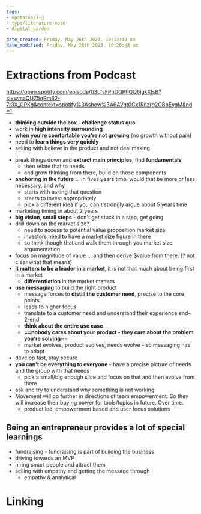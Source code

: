```yaml
---
tags: 
- epstatus/1-🌱
- type/literature-note
- digital_garden
 
date_created: Friday, May 26th 2023, 10:13:19 am
date_modified: Friday, May 26th 2023, 10:20:48 am
---
```

# Extractions from Podcast
https://open.spotify.com/episode/03LfsFPnDQPhQQ6igkXIsB?si=wmaQUZ5qRm62-7r3X_GPKg&context=spotify%3Ashow%3A6AVgt0Cx1Rnzrg2CBbEygM&nd=1

+ **thinking outside the box - challenge status quo**
+ work in **high intensity surrounding**
+ **when you're comfortable you're not growing** (no growth without pain)
+ need to **learn things very quickly**
+ selling with believe in the product and not deal making

* break things down and **extract main principles**, find **fundamentals**
	* then relate that to needs 
	* and grow thinking from there, build on those components
* **anchoring in the future** ... in fives years time, would that be more or less necessary, and why
	* starts with asking that question
	* steers to invest appropriately
	* pick a different idea if you can't strongly argue about 5 years time
* marketing timing in about 2 years
* **big vision, small steps** - don't get stuck in a step, get going
* drill down on the market size?
	* need to access to potential value proposition market size
	* investors need to have a market size figure in there
	* so think though that and walk them through you market size argumentation
* focus on magnitude of value ... and then derive $value from there. (? not clear what that means)
* **it matters to be a leader in a market**, it is not that much about being first in a market
	* **differentiation** in the market matters
* **use messaging** to build the right product
	* message forces to **distill the customer need**, precise to the core points
	* leads to higher focus
	* translate to a customer need and understand their experience end-2-end
	* **think about the entire use case**
	* **==nobody cares about your product - they care about the problem you're solving==**
	* market evolves, product evolves, needs evolve - so messaging has to adapt
* develop fast, stay secure
* **you can't be everything to everyone** - have a precise picture of needs and the group with that needs
	* pick a small/big enough slice and focus on that and then evolve from there
* ask and try to understand why something is not working
* Movement will go further in directions of team empowerment. So they will increase their buying power for tools/topics in future. Over time.
	* product led, empowerment based and user focus solutions

## Being an entrepreneur provides a lot of special learnings
* fundraising - fundraising is part of building the business
* driving towards an MVP
* hiring smart people and attract them
* selling with empathy and getting the message through
	* empathy & analytical


# Linking


